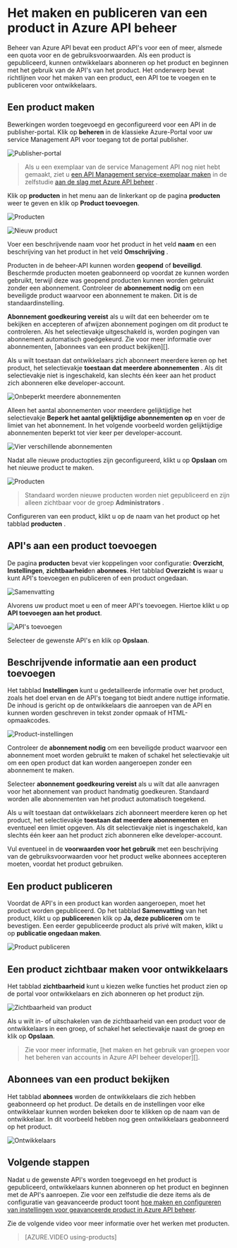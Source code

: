 <properties 
    pageTitle="Het maken en publiceren van een product in Azure API beheer" 
    description="Informatie over het maken en publiceren van producten in Azure API beheer." 
    services="api-management" 
    documentationCenter="" 
    authors="steved0x" 
    manager="erikre" 
    editor=""/>

<tags 
    ms.service="api-management" 
    ms.workload="mobile" 
    ms.tgt_pltfrm="na" 
    ms.devlang="na" 
    ms.topic="article" 
    ms.date="10/25/2016" 
    ms.author="sdanie"/>

# <a name="how-to-create-and-publish-a-product-in-azure-api-management"></a>Het maken en publiceren van een product in Azure API beheer

Beheer van Azure API bevat een product API's voor een of meer, alsmede een quota voor en de gebruiksvoorwaarden. Als een product is gepubliceerd, kunnen ontwikkelaars abonneren op het product en beginnen met het gebruik van de API's van het product. Het onderwerp bevat richtlijnen voor het maken van een product, een API toe te voegen en te publiceren voor ontwikkelaars.

## <a name="create-product"> </a>Een product maken

Bewerkingen worden toegevoegd en geconfigureerd voor een API in de publisher-portal. Klik op **beheren** in de klassieke Azure-Portal voor uw service Management API voor toegang tot de portal publisher.

![Publisher-portal][api-management-management-console]

>Als u een exemplaar van de service Management API nog niet hebt gemaakt, ziet u [een API Management service-exemplaar maken][] in de zelfstudie [aan de slag met Azure API beheer][] .

Klik op **producten** in het menu aan de linkerkant op de pagina **producten** weer te geven en klik op **Product toevoegen**.

![Producten][api-management-products]

![Nieuw product][api-management-add-new-product]

Voer een beschrijvende naam voor het product in het veld **naam** en een beschrijving van het product in het veld **Omschrijving** .

Producten in de beheer-API kunnen worden **geopend** of **beveiligd**. Beschermde producten moeten geabonneerd op voordat ze kunnen worden gebruikt, terwijl deze was geopend producten kunnen worden gebruikt zonder een abonnement. Controleer de **abonnement nodig** om een beveiligde product waarvoor een abonnement te maken. Dit is de standaardinstelling.

**Abonnement goedkeuring vereist** als u wilt dat een beheerder om te bekijken en accepteren of afwijzen abonnement pogingen om dit product te controleren. Als het selectievakje uitgeschakeld is, worden pogingen van abonnement automatisch goedgekeurd. Zie voor meer informatie over abonnementen, [abonnees van een product bekijken][].

Als u wilt toestaan dat ontwikkelaars zich abonneert meerdere keren op het product, het selectievakje **toestaan dat meerdere abonnementen** . Als dit selectievakje niet is ingeschakeld, kan slechts één keer aan het product zich abonneren elke developer-account.

![Onbeperkt meerdere abonnementen][api-management-unlimited-multiple-subscriptions]

Alleen het aantal abonnementen voor meerdere gelijktijdige het selectievakje **Beperk het aantal gelijktijdige abonnementen op** en voer de limiet van het abonnement. In het volgende voorbeeld worden gelijktijdige abonnementen beperkt tot vier keer per developer-account.

![Vier verschillende abonnementen][api-management-four-multiple-subscriptions]

Nadat alle nieuwe productopties zijn geconfigureerd, klikt u op **Opslaan** om het nieuwe product te maken.

![Producten][api-management-products-page]

>Standaard worden nieuwe producten worden niet gepubliceerd en zijn alleen zichtbaar voor de groep **Administrators** .

Configureren van een product, klikt u op de naam van het product op het tabblad **producten** .

## <a name="add-apis"> </a>API's aan een product toevoegen

De pagina **producten** bevat vier koppelingen voor configuratie: **Overzicht**, **Instellingen**, **zichtbaarheid**en **abonnees**. Het tabblad **Overzicht** is waar u kunt API's toevoegen en publiceren of een product ongedaan.

![Samenvatting][api-management-new-product-summary]

Alvorens uw product moet u een of meer API's toevoegen. Hiertoe klikt u op **API toevoegen aan het product**.

![API's toevoegen][api-management-add-apis-to-product]

Selecteer de gewenste API's en klik op **Opslaan**.

## <a name="add-description"> </a>Beschrijvende informatie aan een product toevoegen

Het tabblad **Instellingen** kunt u gedetailleerde informatie over het product, zoals het doel ervan en de API's toegang tot biedt andere nuttige informatie. De inhoud is gericht op de ontwikkelaars die aanroepen van de API en kunnen worden geschreven in tekst zonder opmaak of HTML-opmaakcodes.

![Product-instellingen][api-management-product-settings]

Controleer de **abonnement nodig** om een beveiligde product waarvoor een abonnement moet worden gebruikt te maken of schakel het selectievakje uit om een open product dat kan worden aangeroepen zonder een abonnement te maken.

Selecteer **abonnement goedkeuring vereist** als u wilt dat alle aanvragen voor het abonnement van product handmatig goedkeuren. Standaard worden alle abonnementen van het product automatisch toegekend.

Als u wilt toestaan dat ontwikkelaars zich abonneert meerdere keren op het product, het selectievakje **toestaan dat meerdere abonnementen** en eventueel een limiet opgeven. Als dit selectievakje niet is ingeschakeld, kan slechts één keer aan het product zich abonneren elke developer-account.

Vul eventueel in de **voorwaarden voor het gebruik** met een beschrijving van de gebruiksvoorwaarden voor het product welke abonnees accepteren moeten, voordat het product gebruiken.

## <a name="publish-product"> </a>Een product publiceren

Voordat de API's in een product kan worden aangeroepen, moet het product worden gepubliceerd. Op het tabblad **Samenvatting** van het product, klikt u op **publiceren**en klik op **Ja, deze publiceren** om te bevestigen. Een eerder gepubliceerde product als privé wilt maken, klikt u op **publicatie ongedaan maken**.

![Product publiceren][api-management-publish-product]

## <a name="make-visible"> </a>Een product zichtbaar maken voor ontwikkelaars

Het tabblad **zichtbaarheid** kunt u kiezen welke functies het product zien op de portal voor ontwikkelaars en zich abonneren op het product zijn.

![Zichtbaarheid van product][api-management-product-visiblity]

Als u wilt in- of uitschakelen van de zichtbaarheid van een product voor de ontwikkelaars in een groep, of schakel het selectievakje naast de groep en klik op **Opslaan**.

>Zie voor meer informatie, [het maken en het gebruik van groepen voor het beheren van accounts in Azure API beheer developer][].

## <a name="view-subscribers"> </a>Abonnees van een product bekijken

Het tabblad **abonnees** worden de ontwikkelaars die zich hebben geabonneerd op het product. De details en de instellingen voor elke ontwikkelaar kunnen worden bekeken door te klikken op de naam van de ontwikkelaar. In dit voorbeeld hebben nog geen ontwikkelaars geabonneerd op het product.

![Ontwikkelaars][api-management-developer-list]

## <a name="next-steps"> </a>Volgende stappen

Nadat u de gewenste API's worden toegevoegd en het product is gepubliceerd, ontwikkelaars kunnen abonneren op het product en beginnen met de API's aanroepen. Zie voor een zelfstudie die deze items als de configuratie van geavanceerde product toont [hoe maken en configureren van instellingen voor geavanceerde product in Azure API beheer][].

Zie de volgende video voor meer informatie over het werken met producten.

> [AZURE.VIDEO using-products]

[Create a product]: #create-product
[Add APIs to a product]: #add-apis
[Add descriptive information to a product]: #add-description
[Publish a product]: #publish-product
[Make a product visible to developers]: #make-visible
[Abonnees van een product weergeven]: #view-subscribers
[Next steps]: #next-steps

[api-management-management-console]: ./media/api-management-howto-add-products/api-management-management-console.png
[api-management-add-product]: ./media/api-management-howto-add-products/api-management-add-product.png
[api-management-add-new-product]: ./media/api-management-howto-add-products/api-management-add-new-product.png
[api-management-unlimited-multiple-subscriptions]: ./media/api-management-howto-add-products/api-management-unlimited-multiple-subscriptions.png
[api-management-four-multiple-subscriptions]: ./media/api-management-howto-add-products/api-management-four-multiple-subscriptions.png
[api-management-products-page]: ./media/api-management-howto-add-products/api-management-products-page.png
[api-management-new-product-summary]: ./media/api-management-howto-add-products/api-management-new-product-summary.png
[api-management-add-apis-to-product]: ./media/api-management-howto-add-products/api-management-add-apis-to-product.png
[api-management-product-settings]: ./media/api-management-howto-add-products/api-management-product-settings.png
[api-management-publish-product]: ./media/api-management-howto-add-products/api-management-publish-product.png
[api-management-product-visiblity]: ./media/api-management-howto-add-products/api-management-product-visibility.png
[api-management-developer-list]: ./media/api-management-howto-add-products/api-management-developer-list.png



[api-management-products]: ./media/api-management-howto-add-products/api-management-products.png
[api-management-]: ./media/api-management-howto-add-products/
[api-management-]: ./media/api-management-howto-add-products/


[How to add operations to an API]: api-management-howto-add-operations.md
[How to create and publish a product]: api-management-howto-add-products.md
[Aan de slag met Azure API beheer]: api-management-get-started.md
[Een API Management service-exemplaar maken]: api-management-get-started.md#create-service-instance
[Next steps]: #next-steps
[Het maken en groepen gebruiken voor het beheren van accounts in Azure API beheer developer]: api-management-howto-create-groups.md
[Hoe maken en configureren van instellingen voor geavanceerde product in Azure API beheer]: api-management-howto-product-with-rules.md 